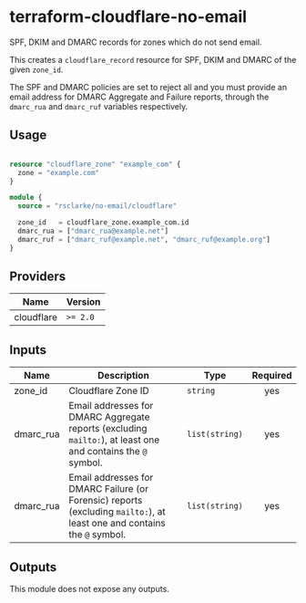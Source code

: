 # terraform-cloudflare-no-email

SPF, DKIM and DMARC records for zones which do not send email.

This creates a `cloudflare_record` resource for SPF, DKIM and DMARC of the given `zone_id`.

The SPF and DMARC policies are set to reject all and you must provide an email address for DMARC Aggregate and Failure reports, through the `dmarc_rua` and `dmarc_ruf` variables respectively.

## Usage

```terraform

resource "cloudflare_zone" "example_com" {
  zone = "example.com"
}

module {
  source = "rsclarke/no-email/cloudflare"

  zone_id   = cloudflare_zone.example_com.id
  dmarc_rua = ["dmarc_rua@example.net"]
  dmarc_ruf = ["dmarc_ruf@example.net", "dmarc_ruf@example.org"]
}
```

## Providers

| Name | Version |
|------|---------|
| cloudflare | `>= 2.0` |

## Inputs

| Name | Description | Type | Required |
|------|-------------|------|:--------:|
| zone_id | Cloudflare Zone ID | `string` | yes |
| dmarc_rua | Email addresses for DMARC Aggregate reports (excluding `mailto:`), at least one and contains the `@` symbol. | `list(string)` | yes |
| dmarc_rua | Email addresses for DMARC Failure (or Forensic) reports (excluding `mailto:`), at least one and contains the `@` symbol. | `list(string)` | yes |

## Outputs

This module does not expose any outputs.
